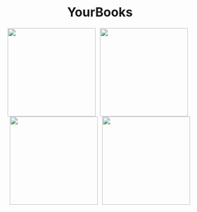<div align="center">
<h1>YourBooks</h1>
<div style = 'display:flex; justify-content: center; align-items: center;flex-wrap: wrap;'>
<img src="https://i.imgur.com/Q6JyyVZ.png" width=200>
<img src='https://i.imgur.com/8qbE5h3.png' width=200 style='margin: 0 10px'>
<img src='https://i.imgur.com/KMtjw1j.png' width=200 >
<img src='https://i.imgur.com/85ULQft.png' width=200 style='margin-left: 10px;'>
</div>
</div>
